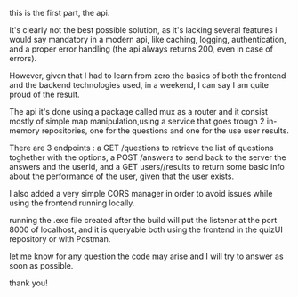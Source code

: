 this is the first part, the api.

It's clearly not the best possible solution, as it's lacking several features i would say mandatory in a modern api, like caching, logging, authentication, and a proper error handling (the api always returns 200, even in case of errors).

However, given that I had to learn from zero the basics of both the frontend and the backend technologies used, in a weekend, I can say I am quite proud of the result.

The api it's done using a package called mux as a router and it consist mostly of simple map manipulation,using a service that goes trough 2 in-memory repositories, one for the questions and one for the use user results.

There are 3 endpoints : a GET /questions to retrieve the list of questions toghether with the options, a POST /answers to send back to the server the answers and the userId, and a GET users/<ID>/results to return some basic info about the performance of the user, given that the user exists.

I also added a very simple CORS manager in order to avoid issues while using the frontend running locally.

running the .exe file created after the build will put the listener at the port 8000 of localhost, and it is queryable both using the frontend in the quizUI repository or with Postman.

let me know for any question the code may arise and I will try to answer as soon as possible.

thank you!
